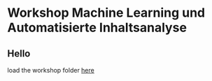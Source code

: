 # Workshop Machine Learning und Automatisierte Inhaltsanalyse
## Hello

load the workshop folder [here]()
